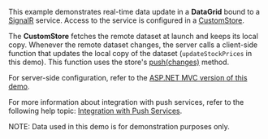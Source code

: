 This example demonstrates real-time data update in a **DataGrid** bound to a <a href="https://docs.microsoft.com/en-us/aspnet/signalr/overview/getting-started/introduction-to-signalr" target="_blank">SignalR</a> service. Access to the service is configured in a [CustomStore](/Documentation/ApiReference/Data_Layer/CustomStore/).
 
The **CustomStore** fetches the remote dataset at launch and keeps its local copy. Whenever the remote dataset changes, the server calls a client-side function that updates the local copy of the dataset (`updateStockPrices` in this demo). This function uses the store's [push(changes)](/Documentation/ApiReference/Data_Layer/CustomStore/Methods/#pushchanges) method.

For server-side configuration, refer to the [ASP.NET MVC version of this demo](/Demos/WidgetsGallery/Demo/DataGrid/SignalRService/Mvc/Light/).

For more information about integration with push services, refer to the following help topic: [Integration with Push Services](/Documentation/Guide/Data_Binding/Data_Layer/#Data_Modification/Integration_with_Push_Services).
 
NOTE: Data used in this demo is for demonstration purposes only.